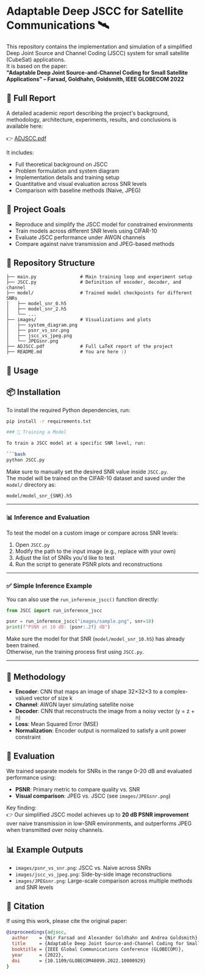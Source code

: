 # Adaptable Deep JSCC for Satellite Communications 🛰️

This repository contains the implementation and simulation of a simplified Deep Joint Source and Channel Coding (JSCC) system for small satellite (CubeSat) applications.  
It is based on the paper:  
**"Adaptable Deep Joint Source-and-Channel Coding for Small Satellite Applications" – Farsad, Goldhahn, Goldsmith, IEEE GLOBECOM 2022**

## 📄 Full Report

A detailed academic report describing the project's background, methodology, architecture, experiments, results, and conclusions is available here:

👉 [ADJSCC.pdf](./ADJSCC.pdf)

It includes:
- Full theoretical background on JSCC
- Problem formulation and system diagram
- Implementation details and training setup
- Quantitative and visual evaluation across SNR levels
- Comparison with baseline methods (Naive, JPEG)

## 📌 Project Goals

- Reproduce and simplify the JSCC model for constrained environments  
- Train models across different SNR levels using CIFAR-10  
- Evaluate JSCC performance under AWGN channels  
- Compare against naive transmission and JPEG-based methods

## 📁 Repository Structure

```
├── main.py                # Main training loop and experiment setup
├── JSCC.py                # Definition of encoder, decoder, and channel
├── model/                 # Trained model checkpoints for different SNRs
│   ├── model_snr_0.h5
│   ├── model_snr_2.h5
│   └── ...
├── images/                # Visualizations and plots
│   ├── system_diagram.png
│   ├── psnr_vs_snr.png
│   ├── jscc_vs_jpeg.png
│   └── JPEGsnr.png
├── ADJSCC.pdf             # Full LaTeX report of the project
├── README.md              # You are here :)
```

## 🚀 Usage
## 📦 Installation

To install the required Python dependencies, run:

```bash
pip install -r requirements.txt

### 🧠 Training a Model

To train a JSCC model at a specific SNR level, run:

```bash
python JSCC.py
```

Make sure to manually set the desired SNR value inside `JSCC.py`.  
The model will be trained on the CIFAR-10 dataset and saved under the `model/` directory as:

```
model/model_snr_{SNR}.h5
```

---

### 📊 Inference and Evaluation

To test the model on a custom image or compare across SNR levels:

1. Open `JSCC.py`  
2. Modify the path to the input image (e.g., replace with your own)  
3. Adjust the list of SNRs you'd like to test  
4. Run the script to generate PSNR plots and reconstructions

---

### ✅ Simple Inference Example

You can also use the `run_inference_jscc()` function directly:

```python
from JSCC import run_inference_jscc

psnr = run_inference_jscc("images/sample.png", snr=10)
print(f"PSNR at 10 dB: {psnr:.2f} dB")
```

Make sure the model for that SNR (`model/model_snr_10.h5`) has already been trained.  
Otherwise, run the training process first using `JSCC.py`.

---

## 🧠 Methodology

- **Encoder**: CNN that maps an image of shape 32×32×3 to a complex-valued vector of size k  
- **Channel**: AWGN layer simulating satellite noise  
- **Decoder**: CNN that reconstructs the image from a noisy vector (y = z + n)  
- **Loss**: Mean Squared Error (MSE)  
- **Normalization**: Encoder output is normalized to satisfy a unit power constraint

## 🧪 Evaluation

We trained separate models for SNRs in the range 0–20 dB and evaluated performance using:

- **PSNR**: Primary metric to compare quality vs. SNR  
- **Visual comparison**: JPEG vs. JSCC (see `images/JPEGsnr.png`)

Key finding:  
👉 Our simplified JSCC model achieves up to **20 dB PSNR improvement** over naive transmission in low-SNR environments, and outperforms JPEG when transmitted over noisy channels.

## 📊 Example Outputs

- `images/psnr_vs_snr.png`: JSCC vs. Naive across SNRs  
- `images/jscc_vs_jpeg.png`: Side-by-side image reconstructions  
- `images/JPEGsnr.png`: Large-scale comparison across multiple methods and SNR levels  

## 💬 Citation

If using this work, please cite the original paper:

```bibtex
@inproceedings{adjscc,
  author    = {Nir Farsad and Alexander Goldhahn and Andrea Goldsmith},
  title     = {Adaptable Deep Joint Source-and-Channel Coding for Small Satellite Applications},
  booktitle = {IEEE Global Communications Conference (GLOBECOM)},
  year      = {2022},
  doi       = {10.1109/GLOBECOM48099.2022.10000929}
}
```
